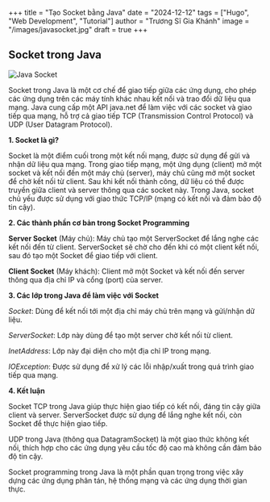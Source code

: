 +++
title = "Tạo Socket bằng Java"
date = "2024-12-12"
tags = ["Hugo", "Web Development", "Tutorial"]
author = "Trương Sĩ Gia Khánh"
image = "/images/javasocket.jpg"
draft = true
+++

## Socket trong Java

![Java Socket](/images/javasocket.jpg)

Socket trong Java là một cơ chế để giao tiếp giữa các ứng dụng, cho phép các ứng dụng trên các máy tính khác nhau kết nối và trao đổi dữ liệu qua mạng. Java cung cấp một API java.net để làm việc với các socket và giao tiếp qua mạng, hỗ trợ cả giao tiếp TCP (Transmission Control Protocol) và UDP (User Datagram Protocol).

**1. Socket là gì?**

Socket là một điểm cuối trong một kết nối mạng, được sử dụng để gửi và nhận dữ liệu qua mạng. Trong giao tiếp mạng, một ứng dụng (client) mở một socket và kết nối đến một máy chủ (server), máy chủ cũng mở một socket để chờ kết nối từ client. Sau khi kết nối thành công, dữ liệu có thể được truyền giữa client và server thông qua các socket này. Trong Java, socket chủ yếu được sử dụng với giao thức TCP/IP (mạng có kết nối và đảm bảo độ tin cậy).

**2. Các thành phần cơ bản trong Socket Programming**

**Server Socket** (Máy chủ): Máy chủ tạo một ServerSocket để lắng nghe các kết nối đến từ client. ServerSocket sẽ chờ cho đến khi có một client kết nối, sau đó tạo một Socket để giao tiếp với client.

**Client Socket** (Máy khách): Client mở một Socket và kết nối đến server thông qua địa chỉ IP và cổng (port) của server.

**3. Các lớp trong Java để làm việc với Socket**

*Socket*: Dùng để kết nối tới một địa chỉ máy chủ trên mạng và gửi/nhận dữ liệu.

*ServerSocket*: Lớp này dùng để tạo một server chờ kết nối từ client.

*InetAddress*: Lớp này đại diện cho một địa chỉ IP trong mạng.

*IOException*: Được sử dụng để xử lý các lỗi nhập/xuất trong quá trình giao tiếp qua mạng.

**4. Kết luận**

Socket TCP trong Java giúp thực hiện giao tiếp có kết nối, đáng tin cậy giữa client và server. ServerSocket được sử dụng để lắng nghe kết nối, còn Socket để thực hiện giao tiếp.

UDP trong Java (thông qua DatagramSocket) là một giao thức không kết nối, thích hợp cho các ứng dụng yêu cầu tốc độ cao mà không cần đảm bảo độ tin cậy.

Socket programming trong Java là một phần quan trọng trong việc xây dựng các ứng dụng phân tán, hệ thống mạng và các ứng dụng thời gian thực.

